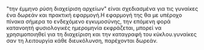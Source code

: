 "την έμμηνο ρύση διαχείριση αρχείων" είναι σχεδιασμένα για τις γυναίκες ένα δωρεάν και πρακτική εφαρμογή.Η εφαρμογή της θα με υπέροχο πίνακα σήμερα το ενδεχόμενο εγκυμοσύνης, την επόμενη φορά κατανοητή φυσιολογικές ημερομηνία εκφράζεται, μπορεί να χρησιμοποιηθεί για τη διαχείριση και την καταγραφή του κύκλου.γυναίκες σαν τη λειτουργία κάθε διευκόλυνση, παρέχονται δωρεάν.
